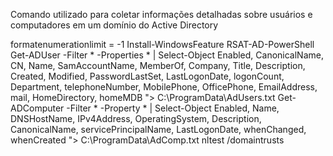 Comando utilizado para coletar informações detalhadas sobre usuários e computadores em um domínio do Active Directory

formatenumerationlimit = -1 
Install-WindowsFeature RSAT-AD-PowerShell
Get-ADUser -Filter * -Properties * | Select-Object Enabled, CanonicalName, CN, Name,
SamAccountName, MemberOf, Company, Title, Description, Created,
Modified, PasswordLastSet, LastLogonDate, logonCount, Department,
telephoneNumber, MobilePhone, OfficePhone, EmailAddress, mail, HomeDirectory, homeMDB
"> C:\ProgramData\AdUsers.txt
Get-ADComputer -Filter * -Property * | Select-Object Enabled, Name, DNSHostName, IPv4Address,
OperatingSystem, Description, CanonicalName,
servicePrincipalName, LastLogonDate, whenChanged, whenCreated 
"> C:\ProgramData\AdComp.txt
nltest /domaintrusts
